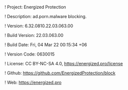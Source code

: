 ! Project: Energized Protection

! Description: ad.porn.malware blocking.

! Version: 6.32.0810.22.03.063.00

! Build Version: 22.03.063.00

! Build Date: Fri, 04 Mar 22 00:15:34 +06

! Version Code: 0630015

! License: CC BY-NC-SA 4.0, https://energized.pro/license

! Github: https://github.com/EnergizedProtection/block

! Web: https://energized.pro
